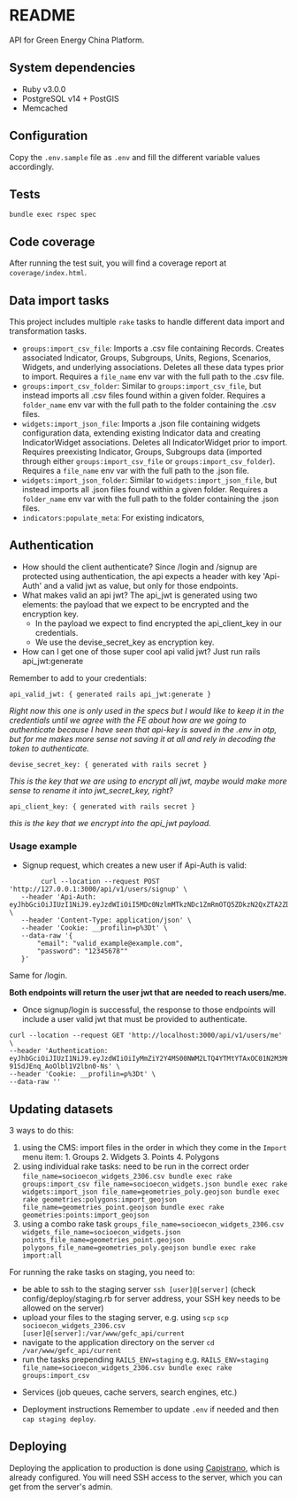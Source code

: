 # README

API for Green Energy China Platform.

## System dependencies

- Ruby v3.0.0
- PostgreSQL v14 + PostGIS
- Memcached

## Configuration

Copy the `.env.sample` file as `.env` and fill the different variable values accordingly. 


## Tests

`bundle exec rspec spec`

## Code coverage

After running the test suit, you will find a coverage report at `coverage/index.html`.

## Data import tasks

This project includes multiple `rake` tasks to handle different data import and transformation tasks.


- `groups:import_csv_file`: Imports a .csv file containing Records. Creates associated Indicator, Groups, Subgroups, Units, Regions, Scenarios, Widgets, and underlying associations. Deletes all these data types prior to import. Requires a `file_name` env var with the full path to the .csv file.
- `groups:import_csv_folder`: Similar to `groups:import_csv_file`, but instead imports all .csv files found within a given folder. Requires a `folder_name` env var with the full path to the folder containing the .csv files.
- `widgets:import_json_file`: Imports a .json file containing widgets configuration data, extending existing Indicator data and creating IndicatorWidget associations. Deletes all IndicatorWidget prior to import. Requires preexisting Indicator, Groups, Subgroups data (imported through either `groups:import_csv_file` or `groups:import_csv_folder`). Requires a `file_name` env var with the full path to the .json file.
- `widgets:import_json_folder`: Similar to `widgets:import_json_file`, but instead imports all .json files found within a given folder. Requires a `folder_name` env var with the full path to the folder containing the .json files.
- `indicators:populate_meta`: For existing indicators, <tbd>

## Authentication

 - How should the client authenticate?
	Since /login and /signup are protected using authentication, the api expects a header with key 'Api-Auth' and a valid jwt as value, but only for those endpoints.
 - What makes valid an api jwt?
	The api_jwt is generated using two elements: the payload that we expect to be encrypted and the encryption key.
	 - In the payload we expect to find encrypted the api_client_key in our credentials.
	 - We use the devise_secret_key as encryption key.
 - How can I get one of those super cool api valid jwt?
	Just run rails api_jwt:generate

Remember to add to your credentials:

    api_valid_jwt: { generated rails api_jwt:generate }
*Right now this one is only used in the specs but I would like to keep it in the credentials until we agree with the FE about how are we going to authenticate because I have seen that api-key is saved in the .env in otp, but for me makes more sense not saving it at all and rely in decoding the token to authenticate.*

    devise_secret_key: { generated with rails secret }

*This is the key that we are using to encrypt all jwt, maybe would make more sense to rename it into jwt_secret_key, right?*

    api_client_key: { generated with rails secret }

*this is the key that we encrypt into the api_jwt payload.*

### Usage example

 - Signup request, which creates a new user if Api-Auth is valid:
 ```
	     curl --location --request POST 'http://127.0.0.1:3000/api/v1/users/signup' \
    --header 'Api-Auth: eyJhbGciOiJIUzI1NiJ9.eyJzdWIiOiI5MDc0NzlmMTkzNDc1ZmRmOTQ5ZDkzN2QxZTA2ZDUxMmE5ZWRmMDdjNTUxZmFmODFlOGEyNWQyMTZmYmRiNTMxZjk0ZDhkNjcyZTZmNGYyZDVjMDFjYTQzNDBmODdhOTg0YTY0ZmEwZDYzM2IyM2QxNTFjNDlmYjIzZWRjYTY1NyIsImV4cCI6MTYyNjc3ODA2N30.kAAUhF35vHZYbHPN1lTebrRJm5wWj7OjO4Hv_Eh7uiY"' \
    --header 'Content-Type: application/json' \
    --header 'Cookie: __profilin=p%3Dt' \
    --data-raw '{
        "email": "valid_example@example.com",
        "password": "12345678""
    }'
```

Same for /login.

**Both endpoints will return the user jwt that are needed to reach users/me.**

- Once signup/login is successful, the response to those endpoints will include a user valid jwt that must be provided to authenticate.

```
curl --location --request GET 'http://localhost:3000/api/v1/users/me' \
--header 'Authentication: eyJhbGciOiJIUzI1NiJ9.eyJzdWIiOiIyMmZiY2Y4MS00NWM2LTQ4YTMtYTAxOC01N2M3MmM5OTY4ODMiLCJleHAiOjE2MjY4NzM2MjV9.3s6FZwkxobHcYNWnw-91SdJEnq_AoOlbl1V2lbn0-Ns' \
--header 'Cookie: __profilin=p%3Dt' \
--data-raw ''
```

## Updating datasets

3 ways to do this:
  1. using the CMS: import files in the order in which they come in the `Import` menu item:
    1. Groups
    2. Widgets
    3. Points
    4. Polygons
  2. using individual rake tasks: need to be run in the correct order
    ```
    file_name=socioecon_widgets_2306.csv bundle exec rake groups:import_csv
    file_name=socioecon_widgets.json bundle exec rake widgets:import_json
    file_name=geometries_poly.geojson bundle exec rake geometries:polygons:import_geojson
    file_name=geometries_point.geojson bundle exec rake geometries:points:import_geojson
    ```
  3. using a combo rake task
    `groups_file_name=socioecon_widgets_2306.csv widgets_file_name=socioecon_widgets.json points_file_name=geometries_point.geojson polygons_file_name=geometries_poly.geojson bundle exec rake import:all`

For running the rake tasks on staging, you need to:
  - be able to ssh to the staging server
    `ssh [user]@[server]` (check config/deploy/staging.rb for server address, your SSH key needs to be allowed on the server)
  - upload your files to the staging server, e.g. using `scp`
    `scp socioecon_widgets_2306.csv [user]@[server]:/var/www/gefc_api/current`
  - navigate to the application directory on the server
    `cd /var/www/gefc_api/current`
  - run the tasks prepending `RAILS_ENV=staging`
    e.g. `RAILS_ENV=staging file_name=socioecon_widgets_2306.csv bundle exec rake groups:import_csv`


* Services (job queues, cache servers, search engines, etc.)

* Deployment instructions
Remember to update `.env` if needed and then `cap staging deploy`.

## Deploying

Deploying the application to production is done using [Capistrano](https://capistranorb.com/), which is already configured.
You will need SSH access to the server, which you can get from the server's admin.
